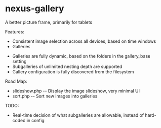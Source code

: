 nexus-gallery
=============

A better picture frame, primarily for tablets

Features:
  * Consistent image selection across all devices, based on time windows
  * Galleries
  - Galleries are fully dynamic, based on the folders in the gallery\_base setting
  - Subgalleries of unlimited nesting depth are supported
  - Gallery configuration is fully discovered from the filesystem

Road Map:
  * slideshow.php -- Display the image slideshow, very minimal UI
  * sort.php      -- Sort new images into galleries

TODO:
  * Real-time decision of what subgalleries are allowable, instead of hard-coded in config
